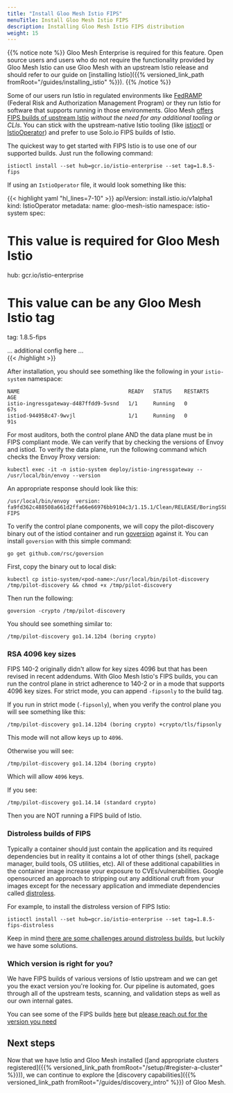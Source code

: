 ```yaml
---
title: "Install Gloo Mesh Istio FIPS"
menuTitle: Install Gloo Mesh Istio FIPS
description: Installing Gloo Mesh Istio FIPS distribution
weight: 15
---
```


{{% notice note %}}
Gloo Mesh Enterprise is required for this feature. Open source users and users who do not require the functionality
provided by Gloo Mesh Istio can use Gloo Mesh with an upstream Istio release and should refer to our guide on [installing Istio]({{% versioned_link_path fromRoot="/guides/installing_istio" %}}).
{{% /notice %}}

Some of our users run Istio in regulated environments like [FedRAMP](https://www.gsa.gov/technology/government-it-initiatives/fedramp) (Federal Risk and Authorization Management Program) or they run Istio for software that supports running in those environments. Gloo Mesh [offers FIPS builds of upstream Istio](https://www.solo.io/blog/distroless-fips-compliant-istio/) _without the need for any additional tooling or CLIs_. You can stick with the upstream-native Istio tooling (like [istioctl](https://istio.io/latest/docs/setup/install/istioctl/) or [IstioOperator](https://istio.io/latest/docs/setup/install/operator/)) and prefer to use Solo.io FIPS builds of Istio.

The quickest way to get started with FIPS Istio is to use one of our supported builds. Just run the following command:

```shell
istioctl install --set hub=gcr.io/istio-enterprise --set tag=1.8.5-fips
```

If using an `IstioOperator` file, it would look something like this:

{{< highlight yaml "hl_lines=7-10" >}}
apiVersion: install.istio.io/v1alpha1
kind: IstioOperator
metadata:
  name: gloo-mesh-istio
  namespace: istio-system
spec:
  # This value is required for Gloo Mesh Istio
  hub: gcr.io/istio-enterprise
  # This value can be any Gloo Mesh Istio tag
  tag: 1.8.5-fips
  
... additional config here ...  
{{< /highlight >}}

After installation, you should see something like the following in your `istio-system` namespace:

```shell
NAME                                   READY   STATUS    RESTARTS   AGE
istio-ingressgateway-d487ffdd9-5vsnd   1/1     Running   0          67s
istiod-944958c47-9wvjl                 1/1     Running   0          91s
```

For most auditors, both the control plane AND the data plane must be in FIPS compliant mode. We can verify that by checking the versions of Envoy and istiod. To verify the data plane, run the following command which checks the Envoy Proxy version:

```shell
kubectl exec -it -n istio-system deploy/istio-ingressgateway -- /usr/local/bin/envoy --version
```

An appropriate response should look like this:

```shell
/usr/local/bin/envoy  version: fa9fd362c488508a661d2ffa66e66976bb9104c3/1.15.1/Clean/RELEASE/BoringSSL-FIPS
```

To verify the control plane components, we will copy the pilot-discovery binary out of the istiod container and run [goversion](https://github.com/rsc/goversion) against it. You can install `goversion` with this simple command:

```shell
go get github.com/rsc/goversion
```

First, copy the binary out to local disk:

```shell
kubectl cp istio-system/<pod-name>:/usr/local/bin/pilot-discovery /tmp/pilot-discovery && chmod +x /tmp/pilot-discovery
```

Then run the following:

```shell
goversion -crypto /tmp/pilot-discovery
```

You should see something similar to:

```shell
/tmp/pilot-discovery go1.14.12b4 (boring crypto)
```

### RSA 4096 key sizes

FIPS 140-2 originally didn't allow for key sizes 4096 but that has been revised in recent addendums. With Gloo Mesh Istio's FIPS builds, you can run the control plane in strict adherence to 140-2 or in a mode that supports 4096 key sizes. For strict mode, you can append `-fipsonly` to the build tag. 

If you run in strict mode (`-fipsonly`), when you verify the control plane you will see something like this:

```shell
/tmp/pilot-discovery go1.14.12b4 (boring crypto) +crypto/tls/fipsonly
```

This mode will not allow keys up to `4096`.

Otherwise you will see:

```shell
/tmp/pilot-discovery go1.14.12b4 (boring crypto)
```

Which will allow `4096` keys.

If you see:

```shell
/tmp/pilot-discovery go1.14.14 (standard crypto)
```

Then you are NOT running a FIPS build of Istio.


### Distroless builds of FIPS

Typically a container should just contain the application and its required dependencies but in reality it contains a lot of other things (shell, package manager, build tools, OS utilities, etc). All of these additional capabilities in the container image increase your exposure to CVEs/vulnerabilities. Google opensourced an approach to stripping out any additional cruft from your images except for the necessary application and immediate dependencies called [distroless](https://istio.io/latest/docs/ops/configuration/security/harden-docker-images/).

For example, to install the distroless version of FIPS Istio:

```shell
istioctl install --set hub=gcr.io/istio-enterprise --set tag=1.8.5-fips-distroless
```

Keep in mind [there are some challenges around distroless builds](https://www.solo.io/blog/challenges-of-running-istio-distroless-images/), but luckily we have some solutions.

### Which version is right for you?

We have FIPS builds of various versions of Istio upstream and we can get you the exact version you're looking for. Our pipeline is automated, goes through all of the upstream tests, scanning, and validation steps as well as our own internal gates.

You can see some of the FIPS builds [here](https://console.cloud.google.com/gcr/images/istio-enterprise/GLOBAL/proxyv2?gcrImageListsize=30&gcrImageListquery=%255B%257B_22k_22_3A_22_22_2C_22t_22_3A10_2C_22v_22_3A_22_5C_22fips_5C_22_22%257D%255D) but [please reach out for the version you need](https://www.solo.io/company/contact/)



## Next steps

Now that we have Istio and Gloo Mesh installed ([and appropriate clusters registered]({{% versioned_link_path fromRoot="/setup/#register-a-cluster" %}})), we can continue to explore the [discovery capabilities]({{% versioned_link_path fromRoot="/guides/discovery_intro" %}}) of Gloo Mesh. 
